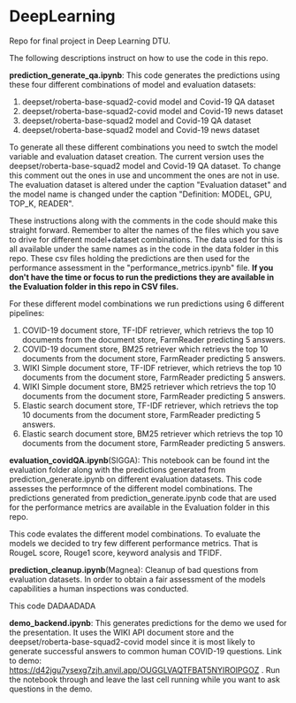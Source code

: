 # DeepLearning
Repo for final project in Deep Learning DTU. 

The following descriptions instruct on how to use the code in this repo.

**prediction_generate_qa.ipynb**: This code generates the predictions using these four different combinations of model and evaluation datasets:

1. deepset/roberta-base-squad2-covid model and Covid-19 QA dataset
2. deepset/roberta-base-squad2-covid model and Covid-19 news dataset
3. deepset/roberta-base-squad2 model and Covid-19 QA dataset
4. deepset/roberta-base-squad2 model and Covid-19 news dataset
                           
To generate all these different combinations you need to swtch the model variable and evaluation dataset creation. The current version uses the deepset/roberta-base-squad2 model and Covid-19 QA dataset. To change this comment out the ones in use and uncomment the ones are not in use. The evaluation dataset is altered under the caption "Evaluation dataset" and the model name is changed under the caption "Definition: MODEL, GPU, TOP_K, READER". 

These instructions along with the comments in the code should make this straight forward. Remember to alter the names of the files which you save to drive for different model+dataset combinations. The data used for this is all available under the same names as in the code in the data folder in this repo. These csv files holding the predictions are then used for the performance assessment in the "performance_metrics.ipynb" file. **If you don't have the time or focus to run the predictions they are available in the Evaluation folder in this repo in CSV files.**

For these different model combinations we run predictions using 6 different pipelines:
1. COVID-19 document store, TF-IDF retriever, which retrievs the top 10 documents from the document store, FarmReader predicting 5 answers.
2. COVID-19 document store, BM25 retriever which retrievs the top 10 documents from the document store, FarmReader predicting 5 answers.
3. WIKI Simple document store, TF-IDF retriever, which retrievs the top 10 documents from the document store, FarmReader predicting 5 answers.
4. WIKI Simple document store, BM25 retriever which retrievs the top 10 documents from the document store, FarmReader predicting 5 answers.
5. Elastic search document store, TF-IDF retriever, which retrievs the top 10 documents from the document store, FarmReader predicting 5 answers.
6. Elastic search document store, BM25 retriever which retrievs the top 10 documents from the document store, FarmReader predicting 5 answers.

**evaluation_covidQA.ipynb**(SIGGA): This notebook can be found int the evaluation folder along with the predictions generated from prediction_generate.ipynb on different evaluation datasets. This code assesses the performnce of the different model combinations. The predictions generated from prediction_generate.ipynb code that are used for the performance metrics are available in the Evaluation folder in this repo.

This code evalates the different model combinations. To evaluate the models we decided to try few different performance metrics. That is RougeL score, Rouge1 score, keyword analysis and TFIDF.

**prediction_cleanup.ipynb**(Magnea): Cleanup of bad questions from evaluation datasets. In order to obtain a fair assessment of the models capabilities a human inspections was conducted. 

This code DADAADADA
                           
**demo_backend.ipynb**: This generates predictions for the demo we used for the presentation. It uses the WIKI API document store and the deepset/roberta-base-squad2-covid model since it is most likely to generate successful answers to common human COVID-19 questions. Link to demo: https://d42jgu7ysexg7zjh.anvil.app/OUGGLVAQTFBAT5NYIROIPGOZ . Run the notebook through and leave the last cell running while you want to ask questions in the demo.

                    
